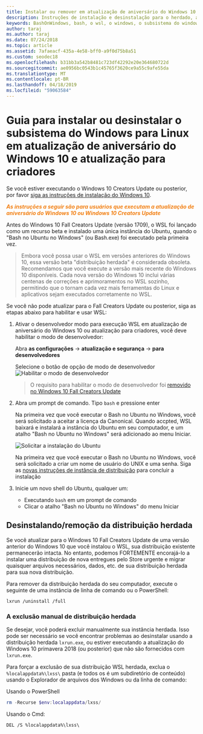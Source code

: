 ```yaml
---
title: Instalar ou remover em atualização de aniversário do Windows 10 ou atualização para criadores
description: Instruções de instalação e desinstalação para o herdado, a distribuição beta em atualização de aniversário do Windows 10 ou atualização para criadores
keywords: BashOnWindows, bash, o wsl, o windows, o subsistema do windows para linux, windowssubsystem, ubuntu, debian, suse, windows 10, herdado, beta, instalar, remover, desinstalar, desinstalar, delete, preterido
author: taraj
ms.author: taraj
ms.date: 07/24/2018
ms.topic: article
ms.assetid: 7afaeacf-435a-4e58-bff0-a9f0d75b8a51
ms.custom: seodec18
ms.openlocfilehash: b31bb3a542b8481c723df42292e20e364680722d
ms.sourcegitcommit: ae0956bc0543b1c45765f3620ce9a55c9afe55da
ms.translationtype: MT
ms.contentlocale: pt-BR
ms.lasthandoff: 04/18/2019
ms.locfileid: "59063584"
---
```

# <a name="guide-to-install-or-uninstall-windows-subsystem-for-linux-on-windows-10-anniversary-update-and-creators-update"></a>Guia para instalar ou desinstalar o subsistema do Windows para Linux em atualização de aniversário do Windows 10 e atualização para criadores 

Se você estiver executando o Windows 10 Creators Update ou posterior, por favor [siga as instruções de instalação do Windows 10](install-win10.md).

<strong><em><span style="color: #f28014">As instruções a seguir são para usuários que executam a atualização de aniversário do Windows 10 ou Windows 10 Creators Update</span></em></strong>

Antes do Windows 10 Fall Creators Update (versão 1709), o WSL foi lançado como um recurso beta e instalado uma única instância do Ubuntu, quando o "Bash no Ubuntu no Windows" (ou Bash.exe) foi executado pela primeira vez.

> Embora você possa usar o WSL em versões anteriores do Windows 10, essa versão beta "distribuição herdada" é considerada obsoleta. Recomendamos que você execute a versão mais recente do Windows 10 disponíveis. Cada nova versão do Windows 10 inclui várias centenas de correções e aprimoramentos no WSL sozinho, permitindo que o tornam cada vez mais ferramentas do Linux e aplicativos sejam executados corretamente no WSL.

Se você não pode atualizar para o Fall Creators Update ou posterior, siga as etapas abaixo para habilitar e usar WSL:

1. Ativar o desenvolvedor modo para execução WSL em atualização de aniversário do Windows 10 ou atualização para criadores, você deve habilitar o modo de desenvolvedor:

    Abra **as configurações** -> **atualização e segurança** -> **para desenvolvedores**

    Selecione o botão de opção de modo de desenvolvedor  
    ![Habilitar o modo de desenvolvedor](media/updateAndSecurity.png)

    > O requisito para habilitar o modo de desenvolvedor foi [removido no Windows 10 Fall Creators Update](https://blogs.msdn.microsoft.com/commandline/2017/06/08/developer-mode-no-longer-required-for-windows-subsystem-for-linux/)

1. Abra um prompt de comando.  Tipo `bash` e pressione enter

    Na primeira vez que você executar o Bash no Ubuntu no Windows, você será solicitado a aceitar a licença da Canonical. Quando accpted, WSL baixará e instalará a instância do Ubuntu em seu computador, e um atalho "Bash no Ubuntu no Windows" será adicionado ao menu Iniciar.

    ![Solicitar a instalação do Ubuntu](media/bashShellInstall.png)

    Na primeira vez que você executar o Bash no Ubuntu no Windows, você será solicitado a criar um nome de usuário do UNIX e uma senha. Siga as [novas instruções de instância de distribuição](initialize-distro.md) para concluir a instalação

1. Inicie um novo shell do Ubuntu, qualquer um:
    * Executando `bash` em um prompt de comando
    * Clicar o atalho "Bash no Ubuntu no Windows" do menu Iniciar

    
## <a name="uninstallingremoving-the-legacy-distro"></a>Desinstalando/remoção da distribuição herdada
Se você atualizar para o Windows 10 Fall Creators Update de uma versão anterior do Windows 10 que você instalou o WSL, sua distribuição existente permanecerão intacta. No entanto, podemos FORTEMENTE encorajá-lo a instalar uma distribuição de nova entregues pelo Store urgente e migrar quaisquer arquivos necessários, dados, etc. de sua distribuição herdada para sua nova distribuição.

Para remover da distribuição herdada do seu computador, execute o seguinte de uma instância de linha de comando ou o PowerShell:

```console
lxrun /uninstall /full
```

### <a name="manually-deleting-the-legacy-distro"></a>A exclusão manual de distribuição herdada
Se desejar, você poderá excluir manualmente sua instância herdada. Isso pode ser necessário se você encontrar problemas ao desinstalar usando a distribuição herdada `lxrun.exe`, ou estiver executando a atualização do Windows 10 primavera 2018 (ou posterior) que não são fornecidos com `lxrun.exe`.

Para forçar a exclusão de sua distribuição WSL herdada, exclua o `%localappdata%\lxss\` pasta (e todos os é um subdiretório de conteúdo) usando o Explorador de arquivos dos Windows ou da linha de comando:

Usando o PowerShell
```powershell
rm -Recurse $env:localappdata/lxss/
```

Usando o Cmd:
```console
DEL /S %localappdata%\lxss\
```
